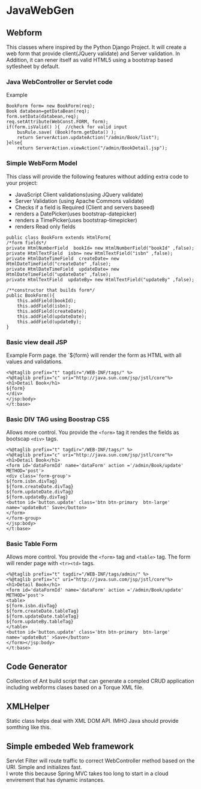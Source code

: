 # JavaWebGen

## Webform

This classes where inspired by the Python Django Project.  It will create a web form that provide client(JQuery validate) and Server validation. 
In Addition, it can rener itself as valid HTML5 using a bootstrap based sytlesheet by default.

### Java WebController or Servlet code

Example
```
BookForm form= new BookForm(req);
Book databean=getDataBean(req);
form.setData(databean,req);
req.setAttribute(WebConst.FORM, form);
if(form.isValid() ){  //check for valid input
    busRule.save( (Book)form.getData() );
    return ServerAction.updateAction("/admin/Book/list");
}else{
    return ServerAction.viewAction("/admin/BookDetail.jsp");
```

### Simple WebForm Model

This class will provide the following features without adding extra code to your project:
* JavaScript Client validations(using JQuery validate)
* Server Validation (using Apache Commons validate)
* Checks if a field is Required (Client and servers baseed)
* renders a DatePicker(uses bootstrap-datepicker)
* renders a TimePicker(uses bootstrap-timepicker)
* renders Read only fields

```
public class BookForm extends HtmlForm{
/*form fields*/
private HtmlNumberField  bookId= new HtmlNumberField("bookId" ,false);
private HtmlTextField  isbn= new HtmlTextField("isbn" ,false);
private HtmlDateTimeField  createDate= new HtmlDateTimeField("createDate" ,false);
private HtmlDateTimeField  updateDate= new HtmlDateTimeField("updateDate" ,false);
private HtmlTextField  updateBy= new HtmlTextField("updateBy" ,false);

/**constructor that builds form*/
public BookForm(){
    this.addField(bookId);
    this.addField(isbn);
    this.addField(createDate);
    this.addField(updateDate);
    this.addField(updateBy);
}
```

### Basic view deail JSP

Example Form page.  the `${form} will render the form as HTML with all values and validations.

```
<%@taglib prefix="t" tagdir="/WEB-INF/tags/" %> 
<%@taglib prefix="c" uri="http://java.sun.com/jsp/jstl/core"%>
<h1>Detail Book</h1>
${form}
</div> 
</jsp:body>
</t:base>
```
 
### Basic DIV TAG using Boostrap CSS

Allows more control.  You provide the `<form>` tag it rendes the fields as bootscap `<div>` tags.
```
<%@taglib prefix="t" tagdir="/WEB-INF/tags/" %> 
<%@taglib prefix="c" uri="http://java.sun.com/jsp/jstl/core"%>
<h1>Detail Book</h1>
<form id='dataFormId' name='dataForm' action ='/admin/Book/update' METHOD='post'>
<div class='form-group'>
${form.isbn.divTag}
${form.createDate.divTag}
${form.updateDate.divTag}
${form.updateBy.divTag}
<button id='button.update' class='btn btn-primary  btn-large' name='updateBut' Save</button>
</form>
</form-group>
</jsp:body>
</t:base>
```

### Basic Table Form

Allows more control.  You provide the `<form>` tag and `<table>` tag.  The form will render page with `<tr><td>` tags.
```
<%@taglib prefix="t" tagdir="/WEB-INF/tags/admin/" %> 
<%@taglib prefix="c" uri="http://java.sun.com/jsp/jstl/core"%>
<h1>Detail Book</h1>
<form id='dataFormId' name='dataForm' action ='/admin/Book/update' METHOD='post'>
<table>
${form.isbn.divTag}
${form.createDate.tableTag}
${form.updateDate.tableTag}
${form.updateBy.tableTag}
</table>
<button id='button.update' class='btn btn-primary  btn-large' name='updateBut' >Save</button>
</form></jsp:body>
</t:base>
```

## Code Generator 

Collection of Ant build script that can generate a compled CRUD application including webforms clases based on a Torque XML file.

## XMLHelper

Static class helps deal with XML DOM API.  IMHO Java should provide somthing like this.

## Simple embeded Web framework

Servlet Filter will route traffic to correct WebController method based on the URI.  Simple and initializes fast.  
I wrote this because Spring MVC takes too long to start in a cloud envirement that has dynamic instances.
